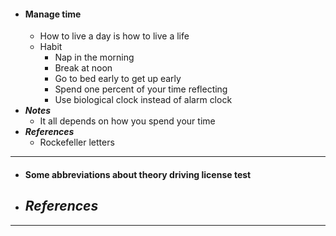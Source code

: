 - #### Manage time
    - How to live a day is how to live a life
    - Habit
        - Nap in the morning
        - Break at noon
        - Go to bed early to get up early
        - Spend one percent of your time reflecting
        - Use biological clock instead of alarm clock
- ***Notes***
    - It all depends on how you spend your time
- ***References***
    - Rockefeller letters
- ---
- #### Some abbreviations about theory driving license test
- ***References***
    - 
- ---
